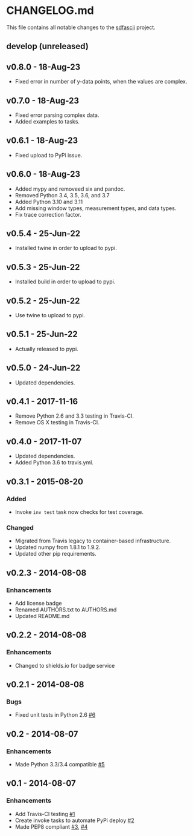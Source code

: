 # CHANGELOG.md
This file contains all notable changes to the [sdfascii][] project.

## develop (unreleased)

## v0.8.0 - 18-Aug-23
- Fixed error in number of y-data points, when the values are complex.

## v0.7.0 - 18-Aug-23
- Fixed error parsing complex data.
- Added examples to tasks.

## v0.6.1 - 18-Aug-23
- Fixed upload to PyPi issue.

## v0.6.0 - 18-Aug-23
- Added mypy and removeed six and pandoc.
- Removed Python 3.4, 3.5, 3.6, and 3.7
- Added Python 3.10 and 3.11
- Add missing window types, measurement types, and data types.
- Fix trace correction factor.

## v0.5.4 - 25-Jun-22
- Installed twine in order to upload to pypi.

## v0.5.3 - 25-Jun-22
- Installed build in order to upload to pypi.

## v0.5.2 - 25-Jun-22
- Use twine to upload to pypi.

## v0.5.1 - 25-Jun-22
- Actually released to pypi.

## v0.5.0 - 24-Jun-22
- Updated dependencies.

## v0.4.1 - 2017-11-16
- Remove Python 2.6 and 3.3 testing in Travis-CI.
- Remove OS X testing in Travis-CI.

## v0.4.0 - 2017-11-07
- Updated dependencies.
- Added Python 3.6 to travis.yml.

## v0.3.1 - 2015-08-20

### Added
- Invoke `inv test` task now checks for test coverage.

### Changed
- Migrated from Travis legacy to container-based infrastructure.
- Updated numpy from 1.8.1 to 1.9.2.
- Updated other pip requirements.

## v0.2.3 - 2014-08-08

### Enhancements
- Add license badge
- Renamed AUTHORS.txt to AUTHORS.md
- Updated README.md

## v0.2.2 - 2014-08-08

### Enhancements
- Changed to shields.io for badge service


## v0.2.1 - 2014-08-08

### Bugs
- Fixed unit tests in Python 2.6 [#6][]


## v0.2 - 2014-08-07

### Enhancements
- Made Python 3.3/3.4 compatible [#5][]


## v0.1 - 2014-08-07

### Enhancements
- Add Travis-CI testing [#1][]
- Create invoke tasks to automate PyPi deploy [#2][]
- Made PEP8 compliant [#3][], [#4][]

[#1]: https://github.com/questrail/sdfascii/issues/1
[#2]: https://github.com/questrail/sdfascii/issues/2
[#3]: https://github.com/questrail/sdfascii/issues/3
[#4]: https://github.com/questrail/sdfascii/issues/4
[#5]: https://github.com/questrail/sdfascii/issues/5
[#6]: https://github.com/questrail/sdfascii/issues/6
[sdfascii]: https://github.com/questrail/sdfascii
